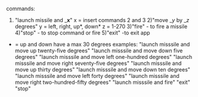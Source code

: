 commands: 
1) "launch missile and ___x__"
x = insert commands 2 and 3
2)"move __y_ by __z_ degrees"
y = left, right, up*, down*
z = 1-270 
3)"fire" - to fire a missile
4)"stop" - to stop command or fire
5)"exit" -to exit app
* = up and down have a max 30 degrees
examples: 
"launch misssile and move up twenty-five degrees"
"launch misssile and move down five degrees"
"launch misssile and move left one-hundred degrees"
"launch misssile and move right seventy-five degrees"
"launch misssile and move up thirty degrees"
"launch misssile and move down ten degrees"
"launch misssile and move left forty degrees"
"launch misssile and move right two-hundred-fifty degrees"
"launch misssile and fire"
"exit"
"stop"



